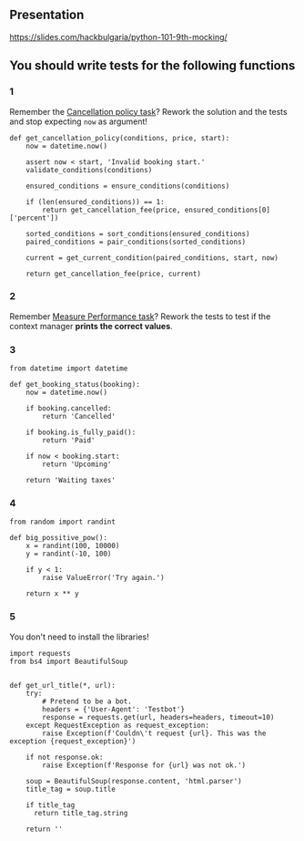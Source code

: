 ## Presentation

https://slides.com/hackbulgaria/python-101-9th-mocking/

## You should write tests for the following functions

### 1

Remember the [Cancellation policy task](https://github.com/HackBulgaria/Programming-101-Python-2020-Spring/tree/master/week02/02.CancellationPolicy)? Rework the solution and the tests and stop expecting `now` as argument!

```
def get_cancellation_policy(conditions, price, start):
    now = datetime.now()

    assert now < start, 'Invalid booking start.'
    validate_conditions(conditions)

    ensured_conditions = ensure_conditions(conditions)

    if (len(ensured_conditions)) == 1:
        return get_cancellation_fee(price, ensured_conditions[0]['percent'])

    sorted_conditions = sort_conditions(ensured_conditions)
    paired_conditions = pair_conditions(sorted_conditions)

    current = get_current_condition(paired_conditions, start, now)

    return get_cancellation_fee(price, current)
```

### 2

Remember [Measure Performance task](https://github.com/HackBulgaria/Programming-101-Python-2020-Spring/tree/master/week07/01.ContextManagers#measure-performance)? Rework the tests to test if the context manager **prints the correct values**.

### 3

```
from datetime import datetime

def get_booking_status(booking):
    now = datetime.now()

    if booking.cancelled:
        return 'Cancelled'

    if booking.is_fully_paid():
        return 'Paid'

    if now < booking.start:
        return 'Upcoming'

    return 'Waiting taxes'
```

### 4

```
from random import randint

def big_possitive_pow():
    x = randint(100, 10000)
    y = randint(-10, 100)

    if y < 1:
        raise ValueError('Try again.')

    return x ** y
```

### 5

You don't need to install the libraries!

```
import requests
from bs4 import BeautifulSoup


def get_url_title(*, url):
    try:
        # Pretend to be a bot.
        headers = {'User-Agent': 'Testbot'}
        response = requests.get(url, headers=headers, timeout=10)
    except RequestException as request_exception:
        raise Exception(f'Couldn\'t request {url}. This was the exception {request_exception}')

    if not response.ok:
        raise Exception(f'Response for {url} was not ok.')

    soup = BeautifulSoup(response.content, 'html.parser')
    title_tag = soup.title

    if title_tag
      return title_tag.string

    return ''
```
